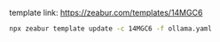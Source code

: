 template link: https://zeabur.com/templates/14MGC6

```sh
npx zeabur template update -c 14MGC6 -f ollama.yaml
```
